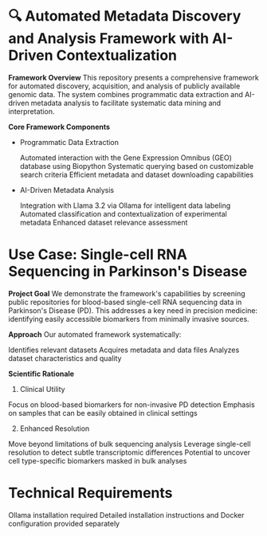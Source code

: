 # 🔍 Automated Metadata Discovery and Analysis Framework with AI-Driven Contextualization
**Framework Overview**
This repository presents a comprehensive framework for automated discovery, acquisition, and analysis of publicly available genomic data. The system combines programmatic data extraction and AI-driven metadata analysis to facilitate systematic data mining and interpretation.

**Core Framework Components**
- Programmatic Data Extraction

  Automated interaction with the Gene Expression Omnibus (GEO) database using Biopython
  Systematic querying based on customizable search criteria
  Efficient metadata and dataset downloading capabilities

- AI-Driven Metadata Analysis

  Integration with Llama 3.2 via Ollama for intelligent data labeling
  Automated classification and contextualization of experimental metadata
  Enhanced dataset relevance assessment

# Use Case: Single-cell RNA Sequencing in Parkinson's Disease

**Project Goal**
We demonstrate the framework's capabilities by screening public repositories for blood-based single-cell RNA sequencing data in Parkinson's Disease (PD). This addresses a key need in precision medicine: identifying easily accessible biomarkers from minimally invasive sources.

**Approach**
Our automated framework systematically:

Identifies relevant datasets
Acquires metadata and data files
Analyzes dataset characteristics and quality

**Scientific Rationale**
1. Clinical Utility

Focus on blood-based biomarkers for non-invasive PD detection
Emphasis on samples that can be easily obtained in clinical settings

2. Enhanced Resolution

Move beyond limitations of bulk sequencing analysis
Leverage single-cell resolution to detect subtle transcriptomic differences
Potential to uncover cell type-specific biomarkers masked in bulk analyses

# Technical Requirements

Ollama installation required
Detailed installation instructions and Docker configuration provided separately
